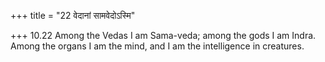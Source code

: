 +++
title = "22 वेदानां सामवेदोऽस्मि"

+++
10.22 Among the Vedas I am Sama-veda; among the gods I am Indra. Among
the organs I am the mind, and I am the intelligence in creatures.
